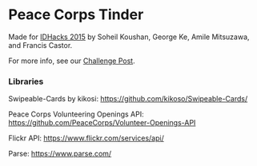 # Peace Corps Tinder

Made for [IDHacks 2015](http://idhack.developersfordevelopment.org/) by Soheil Koushan, George Ke, Amile Mitsuzawa, and Francis Castor.


For more info, see our [Challenge Post](http://challengepost.com/software/tinder-for-peace-corps).


### Libraries
Swipeable-Cards by kikosi: https://github.com/kikoso/Swipeable-Cards/

Peace Corps Volunteering Openings API: https://github.com/PeaceCorps/Volunteer-Openings-API

Flickr API: https://www.flickr.com/services/api/

Parse: https://www.parse.com/

